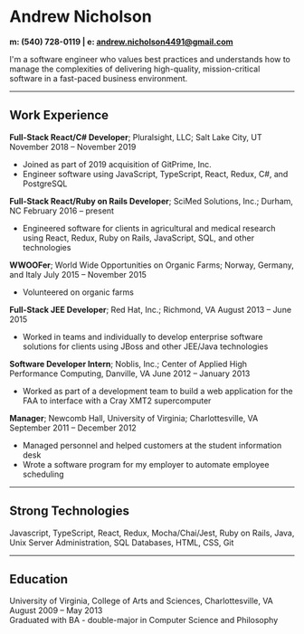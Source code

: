 # Andrew Nicholson
**m: (540) 728-0119 | e: [andrew.nicholson4491@gmail.com](andrew.nicholson4491@gmail.com)**  

I'm a software engineer who values best practices and understands how to manage the complexities of delivering high-quality, mission-critical software in a fast-paced business environment.

--- 

## Work Experience  
  
**Full-Stack React/C# Developer**; Pluralsight, LLC; Salt Lake City, UT
November 2018 – November 2019
* Joined as part of 2019 acquisition of GitPrime, Inc.
* Engineer software using JavaScript, TypeScript, React, Redux, C#, and PostgreSQL

**Full-Stack React/Ruby on Rails Developer**; SciMed Solutions, Inc.; Durham, NC
February 2016 – present
* Engineered software for clients in agricultural and medical research using React, Redux, Ruby on Rails, JavaScript, SQL, and other technologies

**WWOOFer**; World Wide Opportunities on Organic Farms; Norway, Germany, and Italy
July 2015 – November 2015
* Volunteered on organic farms

**Full-Stack JEE Developer**; Red Hat, Inc.; Richmond, VA
August 2013 – June 2015
* Worked in teams and individually to develop enterprise software solutions for clients using JBoss and other JEE/Java technologies

**Software Developer Intern**; Noblis, Inc.; Center of Applied High Performance Computing, Danville, VA
June 2012 – January 2013
* Worked as part of a development team to build a web application for the FAA to interface with a Cray XMT2 supercomputer

**Manager**; Newcomb Hall, University of Virginia; Charlottesville, VA
September 2011 – December 2012
* Managed personnel and helped customers at the student information desk
* Wrote a software program for my employer to automate employee scheduling

---

## Strong Technologies  

Javascript, TypeScript, React, Redux, Mocha/Chai/Jest, Ruby on Rails, Java, Unix Server Administration, SQL Databases, HTML, CSS, Git

---

## Education
University of Virginia, College of Arts and Sciences, Charlottesville, VA  
August 2009 – May 2013  
Graduated with BA - double-major in Computer Science and Philosophy  
